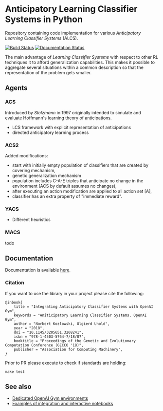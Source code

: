 # Anticipatory Learning Classifier Systems in Python
Repository containing code implementation for various *Anticipatory Learning Classifier Systems* (ALCS).

[![Build Status](https://travis-ci.org/ParrotPrediction/pyalcs.svg?branch=master)](https://travis-ci.org/ParrotPrediction/pyalcs) [![Documentation Status](https://readthedocs.org/projects/pyalcs/badge/?version=latest)](https://pyalcs.readthedocs.io/en/latest/?badge=latest)

The main advantage of *Learning Classifier Systems* with respect to other RL techniques it to afford generalization capabilities. This makes it possible to aggregate several situations within a common description so that the representation of the problem gets smaller.

## Agents

### ACS
Introduced by _Stolzmann_ in 1997 originally intended to simulate and evaluate Hoffmann's learning theory of anticipations.
- LCS framework with explicit representation of anticipations
- directed anticipatory learning process

### ACS2
Added modifications:
- start with initially empty population of classifiers that are created by covering mechanism,
- genetic generalization mechanism
- population includes C-A-E triples that anticipate no change in the environment (ACS by default assumes no changes),
- after executing an action modification are applied to all action set [A],
- classifier has an extra property of "immediate reward".

### YACS
- Different heuristics

### MACS
todo

## Documentation
Documentation is available [here](https://pyalcs.readthedocs.io).

### Citation
If you want to use the library in your project please cite the following:

    @inbook{
        title = "Integrating Anticipatory Classifier Systems with OpenAI Gym",
        keywords = "Aniticipatory Learning Classifier Systems, OpenAI Gym",
        author = "Norbert Kozlowski, Olgierd Unold",
        year = "2018",
        doi = "10.1145/3205651.3208241",
        isbn = "978-1-4503-5764-7/18/07",
        booktitle = "Proceedings of the Genetic and Evolutionary Computation Conference (GECCO '18)",
        publisher = "Association for Computing Machinery",
    }

Prior to PR please execute to check if standards are holding:

    make test

## See also
- [Dedicated OpenAI Gym environments](https://github.com/ParrotPrediction/openai-envs)
- [Examples of integration and interactive notebooks](https://github.com/ParrotPrediction/pyalcs-experiments)
